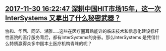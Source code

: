 ## <a href="http://news.hc3i.cn/art/201711/41461.htm" target="_blank">2017-11-30 16:22:47 深耕中国HIT市场15年，这一次InterSystems 又拿出了什么秘密武器？</a>
<div style:"visibility: hidden;">协和、华西、同济、湘雅.....这些在医疗圈耳熟能详的临床技术和信息化建设标杆性医院的医疗服务背后，都有InterSystems的身影。那么InterSystems 是凭借什么特质赢得众多中国本土医疗机构青睐的呢？
</div>
